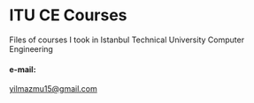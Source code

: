 # ITU CE Courses
Files of courses I took in Istanbul Technical University Computer Engineering


#### e-mail:
yilmazmu15@gmail.com
